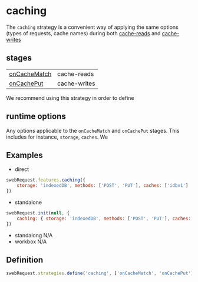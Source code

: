 # caching
The `caching` strategy is a convenient way of applying the same options (types of requests, cache names) during both [cache-reads](../stages/onCacheMatch.md) and [cache-writes](../stages/onCachePut.md)

## stages 
||| 
|--|--|
[onCacheMatch](../stages/onCacheMatch.md) | cache-reads
[onCachePut](../stages/onCachePut.md) | cache-writes

We recommend using this strategy in order to define 

## runtime options
Any options applicable to the `onCacheMatch` and `onCachePut` stages. This includes for instance, `storage`, `caches`. We

## Examples
- direct
```javascript
swebRequest.features.caching({
    storage: 'indexedDB', methods: ['POST', 'PUT'], caches: ['idbv1']
})
```
- standalone
```javascript
swebRequest.init(null, {
    caching: { storage: 'indexedDB', methods: ['POST', 'PUT'], caches: ['idbv1'] }
})
```

- standalong
N/A
- workbox
N/A

## Definition
```javascript
swebRequest.strategies.define('caching', ['onCacheMatch', 'onCachePut']);
```
